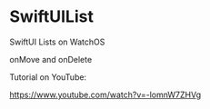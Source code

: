 # SwiftUIList
SwiftUI Lists on WatchOS  

onMove and onDelete

Tutorial on YouTube: 

https://www.youtube.com/watch?v=-lomnW7ZHVg

